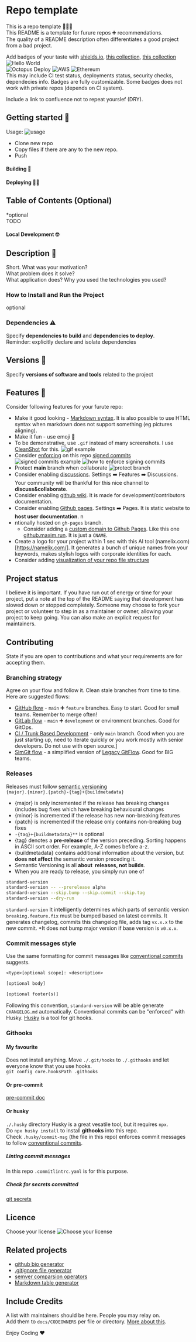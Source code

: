 # Repo template
This is a repo template 👨🏼‍🔬  
This README is a template for furure repos ➕ recommendations.  
The quality of a README description often differentiates a good project from a bad project.  

Add badges of your taste with [shields.io](https://shields.io/), [this collection](https://github.com/Ileriayo/markdown-badges), [this collection](https://ileriayo.github.io/markdown-badges/)  
![Hello World](https://img.shields.io/youtube/channel/subscribers/UCaBfu5WbxH97cJ38_KrSCfA?style=social)  
![Octopus Deploy](https://img.shields.io/badge/octopus%20deploy-0D80D8?style=for-the-badge&logo=octopusdeploy&logoColor=white)
![AWS](https://img.shields.io/badge/AWS-%23FF9900.svg?style=for-the-badge&logo=amazon-aws&logoColor=white)
![Ethereum](https://img.shields.io/badge/Ethereum-3C3C3D?style=for-the-badge&logo=Ethereum&logoColor=white)  
This may include CI test status, deployments status, security checks, dependecies info. Badges are fully customizable. Some badges does not work with private repos (depends on CI system).


Include a link to confluence not  to repeat yourslef (DRY).

## Getting started 🚀 
Usage:
![usage](https://public-bk-for-pics.s3.ca-central-1.amazonaws.com/git-template/CleanShot+2022-06-09+at+17.14.30.jpg)    
- Clone new repo  
- Copy files if there are any to the new repo.
- Push

#### Building 🧱

#### Deploying 🏋🏼

## Table of Contents (Optional)
*optional  
TODO

#### Local Development  🤓

## Description 🤝
Short. 
What was your motivation?  
What problem does it solve?  
What application does?
Why you used the technologies you used?


### How to Install and Run the Project
optional

### Dependencies  ⚠️
Specify **dependencies to build** and **dependencies to deploy**.  
Reminder: explicitly declare and isolate dependencies

## Versions 🧪
Specify **versions of software and tools** related to the project

## Features 🏓
Consider following features for your furute repo:
- Make it good looking - [Markdown syntax](https://www.markdownguide.org/basic-syntax/). It is also possible to use HTML syntax when markdown does not support something (eg pictures aligning).
- Make it fun - use emoji 🥁
- To be demonstrative, use `.gif` instead of many screenshots. I use [CleanShot](https://cleanshot.com/) for this.
![gif example](https://public-bk-for-pics.s3.ca-central-1.amazonaws.com/git-template/CleanShot+2022-06-09+at+18.29.59.gif)
- Consider [enforcing](https://docs.github.com/en/repositories/configuring-branches-and-merges-in-your-repository/defining-the-mergeability-of-pull-requests/about-protected-branches#require-signed-commits) on this repo [signed commits](https://docs.github.com/en/authentication/managing-commit-signature-verification/about-commit-signature-verification)
![signed commits example](https://public-bk-for-pics.s3.ca-central-1.amazonaws.com/git-template/CleanShot+2022-06-09+at+17.39.02.jpg)
![how to enforce signing commits](https://public-bk-for-pics.s3.ca-central-1.amazonaws.com/git-template/CleanShot+2022-06-09+at+17.45.41.jpg)
- Protect **main** branch when collaborate
![protect branch](https://public-bk-for-pics.s3.ca-central-1.amazonaws.com/git-template/CleanShot+2022-06-09+at+17.49.55.jpg)
- Consider enabling [discussions](https://docs.github.com/en/discussions). Settings ➡️ Features ➡️ Discussions. Your community will be thankful for this nice channel to **discuss&collaborate**.
- Consider enabling [github wiki](https://docs.github.com/en/communities/documenting-your-project-with-wikis/about-wikis). It is made for development/contributors documentation. 
- Consider enabling [Github pages](https://pages.github.com/). Settings ➡️ Pages.  It is static website to **host user documentation**. n
- ntionally hosted on `gh-pages` branch.
    - Consider adding a [custom domain to Github Pages](https://docs.github.com/en/pages/configuring-a-custom-domain-for-your-github-pages-site/managing-a-custom-domain-for-your-github-pages-site#configuring-a-subdomain). Like this one [github.maxim.run](http://github.maxim.run/). It is just a `CNAME`.
- Create a logo for your project within 1 sec with this AI tool (namelix.com)[https://namelix.com/]. It generates a bunch of unique names from your keywords, makes stylish logos with corporate identities for each.
- Consider adding [visualization of your repo file structure](https://githubnext.com/projects/repo-visualization/)

## Project status
I believe it is important.
If you have run out of energy or time for your project, put a note at the top of the README saying that development has slowed down or stopped completely. Someone may choose to fork your project or volunteer to step in as a maintainer or owner, allowing your project to keep going. You can also make an explicit request for maintainers.


## Contributing
State if you are open to contributions and what your requirements are for accepting them.
### Branching strategy
Agree on your flow and follow it. Clean stale branches from time to time.  
Here are suggested flows:
- [GitHub flow](https://docs.github.com/en/get-started/quickstart/github-flow) - `main` ➕ `feature` branches. Easy to start. Good for small teams. Remember to merge often!
- [GitLab flow](https://docs.gitlab.com/ee/topics/gitlab_flow.html) - `main` ➕ `development` or environment branches. Good for GitOps.
- [CI / Trunk Based Development](https://www.youtube.com/watch?v=v4Ijkq6Myfc) - only `main` branch. Good when you are just starting up, need to iterate quickly or you work mostly with senior developers. Do not use with open source.]
- [SimGit flow](https://levelup.gitconnected.com/better-git-branching-strategy-multi-apps-monorepos-and-multiple-teams-in-focus-cd17b56962f2) - a simplified version of [Legacy GitFlow](https://www.atlassian.com/git/tutorials/comparing-workflows/gitflow-workflow). Good for BIG teams.  

### Releases
Releases must follow [semantic versioning](https://semver.org/lang/uk/)  
`{major}.{minor}.{patch}-{tag}+{buildmetadata}`
-   {major} is only incremented if the release has breaking changes (includes bug fixes which have breaking behavioural changes
-   {minor} is incremented if the release has new non-breaking features
-   {patch} is incremented if the release only contains non-breaking bug fixes
- `-{tag}+{buildmetadata}**` is optional
-   {tag} denotes a **pre-release** of the version preceding. Sorting happens in ASCII sort order. For example, A-Z comes before a-z.
-   {buildmetadata} contains additional information about the version, but **does not affect** the semantic version preceding it.
- Semantic Versioning is all **about  releases, not builds**.
- When you are ready to release, you simply run one of 
```bash
standard-version 
standard-version -- --prerelease alpha
standard-version --skip.bump --skip.commit --skip.tag
standard-version --dry-run 
```
`standard-version`  It intelligently determines which parts of semantic version `breaking.feature.fix` must be bumped based on latest commits. It generates changelog, commits this changelog file, adds tag `vx.x.x` to the new commit.
*It does not bump major version if base version is `v0.x.x`.  



### Commit messages style
Use the same formatting for commit messages like [conventional commits](https://www.conventionalcommits.org/) suggests. 
```txt
<type>[optional scope]: <description>

[optional body]

[optional footer(s)]
```
Following this convention, `standard-version` will be able generate `CHANGELOG.md`  automatically.
Conventional commits can be "enforced" with Husky. [Husky](https://typicode.github.io/husky/#/) is a tool for git hooks.

### Githooks
#### My favourite 
Does not install anything. Move `./.git/hooks` to `./.githooks` and let everyone know that you use hooks.  
`git config core.hooksPath .githooks`


#### Or pre-commit
[pre-commit doc](https://pre-commit.com/)

#### Or husky 
`./.husky` directory
Husky is a great vesatile tool, but it requires `npx`.  
Do `npx husky install` to install **githooks** into this repo.  
Check `.husky/commit-msg` (the file in this repo) enforces commit messages to follow [conventional commits](https://www.conventionalcommits.org/en/v1.0.0/).  

##### Linting commit messages
In this repo `.commitlintrc.yaml` is for this purpose.

##### Check for secrets committed
[git secrets](https://github.com/awslabs/git-secrets)



## Licence
Choose your license
![Choose your license](https://public-bk-for-pics.s3.ca-central-1.amazonaws.com/git-template/CleanShot+2022-06-09+at+19.31.21.gif)

## Related projects
- [github bio generator](https://rahuldkjain.github.io/gh-profile-readme-generator/)
- [.gitignore file generator](https://www.toptal.com/developers/gitignore/)
- [semver comparsion operators](https://github.com/Masterminds/semver)
- [Markdown table generator](https://www.tablesgenerator.com/markdown_tables)

## Include Credits
A list with maintainers should be here. People you may relay on.  
Add them to `docs/CODEOWNERS` per file or directory. [More about this](https://docs.github.com/en/repositories/managing-your-repositorys-settings-and-features/customizing-your-repository/about-code-owners).


Enjoy Coding ❤

